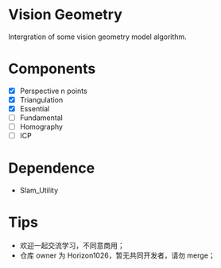 # Vision Geometry
Intergration of some vision geometry model algorithm.

# Components
- [x] Perspective n points
- [x] Triangulation
- [x] Essential
- [ ] Fundamental
- [ ] Homography
- [ ] ICP

# Dependence
- Slam_Utility

# Tips
- 欢迎一起交流学习，不同意商用；
- 仓库 owner 为 Horizon1026，暂无共同开发者，请勿 merge；
